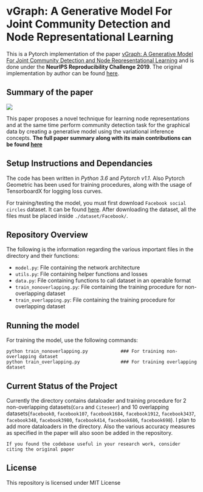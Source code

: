 # vGraph: A Generative Model For Joint Community Detection and Node Representational Learning

This is a Pytorch implementation of the paper [vGraph: A Generative Model For Joint Community Detection and Node Representational Learning](https://arxiv.org/abs/1906.07159) and is done under the **NeurIPS Reproducibility Challenge 2019**. The original implementation by author can be found [here](https://github.com/fanyun-sun/vGraph).

## Summary of the paper

<img src='https://github.com/aniket-agarwal1999/vGraph-Pytorch/blob/master/images/model.png'>

This paper proposes a novel technique for learning node representations and at the same time perform community detection task for the graphical data by creating a generative model using the variational inference concepts. **The full paper summary along with its main contributions can be found [here](https://github.com/vlgiitr/papers_we_read/blob/master/summaries/vgraph.md)**

## Setup Instructions and Dependancies

The code has been written in *Python 3.6* and *Pytorch v1.1*. Also Pytorch Geometric has been used for training procedures, along with the usage of TensorboardX for logging loss curves.

For training/testing the model, you must first download `Facebook social circles` dataset. It can be found [here](https://snap.stanford.edu/data/ego-Facebook.html). After downloading the dataset, all the files must be placed inside `./dataset/Facebook/`.

## Repository Overview

The following is the information regarding the various important files in the directory and their functions:

- `model.py`: File containing the network architecture
- `utils.py`: File containing helper functions and losses
- `data.py`: File containing functions to call dataset in an operable format
- `train_nonoverlapping.py`: File containing the training procedure for non-overlapping dataset
- `train_overlapping.py`: File containing the training procedure for overlapping dataset

## Running the model

For training the model, use the following commands:

```
python train_nonoverlapping.py            ### For training non-overlapping dataset
python train_overlapping.py               ### For training overlapping dataset
```

## Current Status of the Project

Currently the directory contains dataloader and training procedure for 2 non-overlapping datasets(`Cora` and `Citeseer`) and 10 overlapping datasets(`facebook0`, `facebook107`, `facebook1684`, `facebook1912`, `facebook3437`, `facebook348`, `facebook3980`, `facebook414`, `facebook686`, `facebook698`). I plan to add more dataloaders in the directory. Also the various accuracy measures as specified in the paper will also soon be added in the repository.

```
If you found the codebase useful in your research work, consider citing the original paper
```

## License

This repository is licensed under MIT License